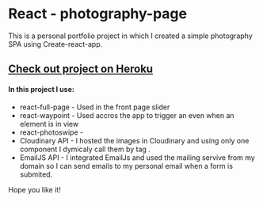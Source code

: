 <h1>React - photography-page </h1>

<p>This is a personal portfolio project in which I created a simple photography SPA using Create-react-app.</p>

<a href="http://iliyantsachev-live.herokuapp.com/"  target="_blank"><h2>Check out project on Heroku</h2></a>

<h4>In this project I use:</h4>

<ul>

<li>react-full-page - Used in the front page slider</li>
<li>react-waypoint - Used accros the app to trigger an even when an element is in view</li>
<li>react-photoswipe - </li>
<li>Cloudinary API - I hosted the images in Cloudinary and using only one component I dymicaly call them by tag .</li>
<li>EmailJS API - I integrated EmailJs and used the mailing servive from my domain so I can send emails to my personal email when a form is submited.</li>

</ul>

<p>Hope you like it!</p>
